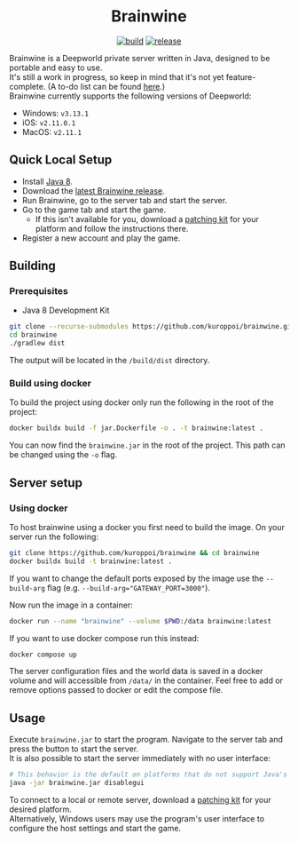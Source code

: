 <h1 align="center">Brainwine</h1>
<p align="center">
  <a href="https://github.com/kuroppoi/brainwine/actions"><img src="https://github.com/kuroppoi/brainwine/actions/workflows/build.yml/badge.svg" alt="build"/></a>
  <a href="https://github.com/kuroppoi/brainwine/releases/latest"><img src="https://img.shields.io/github/v/release/kuroppoi/brainwine?labelColor=30373D&label=Release&logoColor=959DA5&logo=github" alt="release"/></a>
</p>

Brainwine is a Deepworld private server written in Java, designed to be portable and easy to use.\
It's still a work in progress, so keep in mind that it's not yet feature-complete. (A to-do list can be found [here](https://github.com/kuroppoi/brainwine/projects/1).)\
Brainwine currently supports the following versions of Deepworld:

- Windows: `v3.13.1`
- iOS: `v2.11.0.1`
- MacOS: `v2.11.1`

## Quick Local Setup

- Install [Java 8](https://adoptium.net/temurin/releases/?package=jdk&version=8).
- Download the [latest Brainwine release](https://github.com/kuroppoi/brainwine/releases/latest).
- Run Brainwine, go to the server tab and start the server.
- Go to the game tab and start the game.
  - If this isn't available for you, download a [patching kit](https://github.com/kuroppoi/brainwine/releases/tag/patching-kits-1.0) for your platform and follow the instructions there.
- Register a new account and play the game.

## Building

### Prerequisites

- Java 8 Development Kit

```sh
git clone --recurse-submodules https://github.com/kuroppoi/brainwine.git
cd brainwine
./gradlew dist
```

The output will be located in the `/build/dist` directory.

### Build using docker

To build the project using docker only run the following in the root of the project:

```sh
docker buildx build -f jar.Dockerfile -o . -t brainwine:latest .
```

You can now find the `brainwine.jar` in the root of the project. This path can be changed using the `-o` flag.

## Server setup

### Using docker

To host brainwine using a docker you first need to build the image. On your server run the following:

```sh
git clone https://github.com/kuroppoi/brainwine && cd brainwine
docker buildx build -t brainwine:latest .
```

If you want to change the default ports exposed by the image use the `--build-arg` flag (e.g. `--build-arg="GATEWAY_PORT=3000"`).


Now run the image in a container:

```sh
docker run --name "brainwine" --volume $PWD:/data brainwine:latest
```

If you want to use docker compose run this instead:

```sh
docker compose up
```

The server configuration files and the world data is saved in a docker volume and will accessible from `/data/` in the container. Feel free to add or remove options passed to docker or edit the compose file.

## Usage

Execute `brainwine.jar` to start the program. Navigate to the server tab and press the button to start the server.\
It is also possible to start the server immediately with no user interface:

```sh
# This behavior is the default on platforms that do not support Java's Desktop API.
java -jar brainwine.jar disablegui
```

To connect to a local or remote server, download a [patching kit](https://github.com/kuroppoi/brainwine/releases/tag/patching-kits-1.0) for your desired platform.\
Alternatively, Windows users may use the program's user interface to configure the host settings and start the game.
